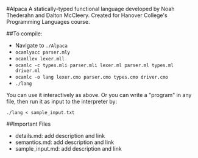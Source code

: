 #Alpaca
A statically-typed functional language developed by Noah Thederahn and Dalton McCleery.
Created for Hanover College's Programming Languages course.

##To compile:

- Navigate to `./Alpaca`
- `ocamlyacc parser.mly`
- `ocamllex lexer.mll`
- `ocamlc -c types.mli parser.mli lexer.ml parser.ml types.ml driver.ml`
- `ocamlc -o lang lexer.cmo parser.cmo types.cmo driver.cmo`
- `./lang`

You can use it interactively as above. Or you can write a "program" in any file, then run it as input to the interpreter by:

`./lang < sample_input.txt`

##Important Files
- details.md: add description and link
- semantics.md: add description and link
- sample_input.md: add description and link
